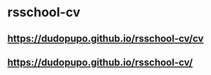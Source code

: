 # rsschool-cv

## https://dudopupo.github.io/rsschool-cv/cv
## https://dudopupo.github.io/rsschool-cv/

